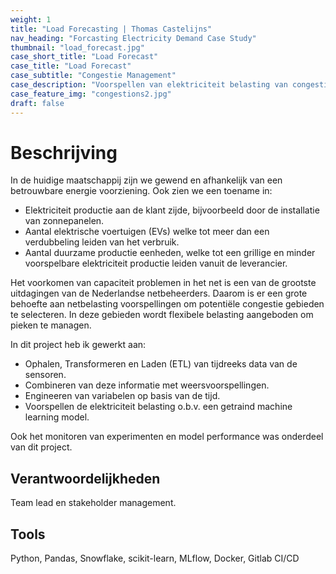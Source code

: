 ```yaml
---
weight: 1
title: "Load Forecasting | Thomas Castelijns"
nav_heading: "Forcasting Electricity Demand Case Study"
thumbnail: "load_forecast.jpg"
case_short_title: "Load Forecast"
case_title: "Load Forecast"
case_subtitle: "Congestie Management"
case_description: "Voorspellen van elektriciteit belasting van congestie punten in het net door meetdata te combineren met weersvoorspellingen."
case_feature_img: "congestions2.jpg"
draft: false
---
```


# Beschrijving
In de huidige maatschappij zijn we gewend en afhankelijk van een betrouwbare energie voorziening. Ook zien we een toename in:
- Elektriciteit productie aan de klant zijde, bijvoorbeeld door de installatie van zonnepanelen.
- Aantal elektrische voertuigen (EVs) welke tot meer dan een verdubbeling leiden van het verbruik.
- Aantal duurzame productie eenheden, welke tot een grillige en minder voorspelbare elektriciteit productie leiden vanuit de leverancier.

Het voorkomen van capaciteit problemen in het net is een van de grootste uitdagingen van de Nederlandse netbeheerders.
Daarom is er een grote behoefte aan netbelasting voorspellingen om potentiële congestie gebieden te selecteren.
In deze gebieden wordt flexibele belasting aangeboden om pieken te managen. 

In dit project heb ik gewerkt aan:

- Ophalen, Transformeren en Laden (ETL) van tijdreeks data van de sensoren.
- Combineren van deze informatie met weersvoorspellingen.
- Engineeren van variabelen op basis van de tijd.
- Voorspellen de elektriciteit belasting o.b.v. een getraind machine learning model.

Ook het monitoren van experimenten en model performance was onderdeel van dit project.

## Verantwoordelijkheden
Team lead en stakeholder management.

## Tools
Python, Pandas, Snowflake, scikit-learn, MLflow, Docker, Gitlab CI/CD